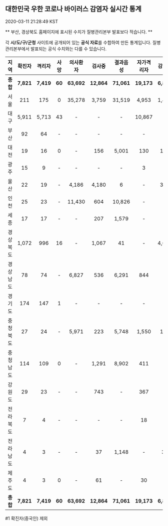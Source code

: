 
## 대한민국 우한 코로나 바이러스 감염자 실시간 통계
2020-03-11 21:28:49 KST

** 부산, 경상북도 홈페이지에 표시된 수치가 질병관리본부 발표보다 적습니다. **

각 **시/도/구/군청** 사이트에 공개되어 있는 **공식 자료**를 수합하여 만든 통계입니다.
질병관리본부에서 발표되는 공식 수치와는 다를 수 있습니다.


|  지역  | 확진자 |  격리자  |  사망  |  의사환자  |  검사중  |  결과음성  |  자가격리자  |  감시중  |  감시해제  |  퇴원  |
|:------:|:------:|:--------:|:--------:|:----------:|:--------:|:----------------:|:------------:|:--------:|:----------:|:--:|
|**총합**|**7,821**|**7,419**|**60**|**63,692**|**12,864**|**71,061**|**19,173**|**6,872**|**10,141**|**339**|
|서울|211|175|0|35,278|3,759|31,519|4,953|1,488|3,465|36|
|대구|5,911|5,713|43|-|-|-|10,867|-|-|155|
|부산|92|64|-|-|-|-|-|-|-|28|
|대전|19|16|0|-|156|5,001|130|130|305|3|
|광주|15|9|-|-|-|-|3|-|-|3|
|울산|22|19|-|4,186|4,180|6|-|354|242|3|
|인천|25|23|-|11,430|604|10,826|-|-|-|2|
|세종|17|17|-|-|207|1,579|-|-|-|-|
|경상북도|1,072|996|16|-|1,067|41|-|4,687|4,587|60|
|경상남도|78|74|-|6,827|536|6,291|844|-|-|4|
|경기도|174|147|1|-|-|-|-|-|-|26|
|충청북도|27|24|-|5,971|223|5,748|1,550|178|1,372|3|
|충청남도|114|109|0|-|1,291|8,902|411|-|-|5|
|강원도|29|23|-|-|743|-|367|-|-|6|
|전라북도|7|4|-|-|-|-|18|-|-|3|
|전라남도|4|3|-|-|37|1,148|-|35|170|1|
|제주도|4|3|0|-|61|-|30|-|-|1|
|**총합**|**7,821**|**7,419**|**60**|**63,692**|**12,864**|**71,061**|**19,173**|**6,872**|**10,141**|**339**|


#1 확진자(중국인) 제외
    
